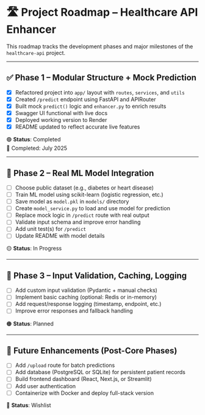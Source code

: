 # 🛣️ Project Roadmap – Healthcare API Enhancer

This roadmap tracks the development phases and major milestones of the `healthcare-api` project.

---

## ✅ Phase 1 – Modular Structure + Mock Prediction

- [x] Refactored project into `app/` layout with `routes`, `services`, and `utils`
- [x] Created `/predict` endpoint using FastAPI and APIRouter
- [x] Built mock `predict()` logic and `enhancer.py` to enrich results
- [x] Swagger UI functional with live docs
- [x] Deployed working version to Render
- [x] README updated to reflect accurate live features

🟢 **Status**: Completed  
📅 Completed: July 2025

---

## 🔄 Phase 2 – Real ML Model Integration

- [ ] Choose public dataset (e.g., diabetes or heart disease)
- [ ] Train ML model using scikit-learn (logistic regression, etc.)
- [ ] Save model as `model.pkl` in `models/` directory
- [ ] Create `model_service.py` to load and use model for prediction
- [ ] Replace mock logic in `/predict` route with real output
- [ ] Validate input schema and improve error handling
- [ ] Add unit test(s) for `/predict`
- [ ] Update README with model details

🟡 **Status**: In Progress

---

## 🧠 Phase 3 – Input Validation, Caching, Logging

- [ ] Add custom input validation (Pydantic + manual checks)
- [ ] Implement basic caching (optional: Redis or in-memory)
- [ ] Add request/response logging (timestamp, endpoint, etc.)
- [ ] Improve error responses and fallback handling

🟠 **Status**: Planned

---

## 🌟 Future Enhancements (Post-Core Phases)

- [ ] Add `/upload` route for batch predictions
- [ ] Add database (PostgreSQL or SQLite) for persistent patient records
- [ ] Build frontend dashboard (React, Next.js, or Streamlit)
- [ ] Add user authentication
- [ ] Containerize with Docker and deploy full-stack version

🔮 **Status**: Wishlist
